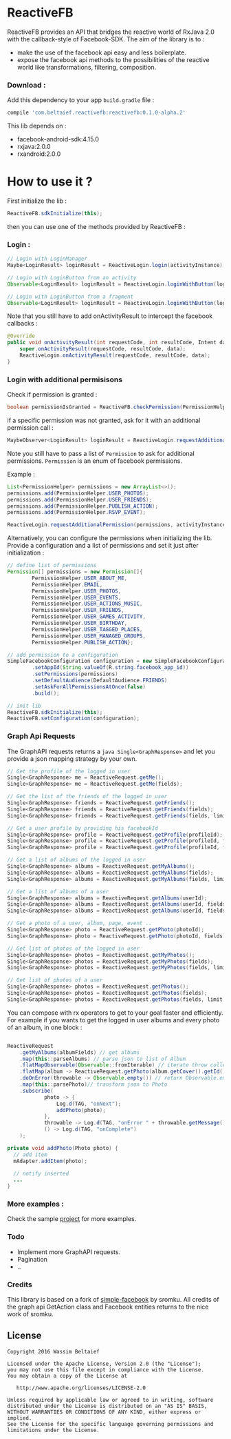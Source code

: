 ReactiveFB
=================

ReactiveFB provides an API that bridges the reactive world of RxJava 2.0 with the callback-style of Facebook-SDK.
The aim of the library is to :

- make the use of the facebook api easy and less boilerplate.
- expose the facebook api methods to the possibilities of the reactive world like transformations, filtering, composition.

### Download :

Add this dependency to your app ```build.gradle``` file :

```groovy
compile 'com.beltaief.reactivefb:reactivefb:0.1.0-alpha.2'
```

This lib depends on :
- facebook-android-sdk:4.15.0
- rxjava:2.0.0
- rxandroid:2.0.0


How to use it ?
===============

First initialize the lib :

```java
ReactiveFB.sdkInitialize(this);
```

then you can use one of the methods provided by ReactiveFB :


### Login :

```java
// Login with LoginManager
Maybe<LoginResult> loginResult = ReactiveLogin.login(activityInstance);

// Login with LoginButton from an activity
Observable<LoginResult> loginResult = ReactiveLogin.loginWithButton(loginButtonInstance);

// Login with LoginButton from a fragment
Observable<LoginResult> loginResult = ReactiveLogin.loginWithButton(loginButtonInstance, fragmentInstance);
```

Note that you still have to add onActivityResult to intercept the facebook callbacks :

```java
@Override
public void onActivityResult(int requestCode, int resultCode, Intent data) {
    super.onActivityResult(requestCode, resultCode, data);
    ReactiveLogin.onActivityResult(requestCode, resultCode, data);
}
```


### Login with additional permisisons

Check if permission is granted :

```java
boolean permissionIsGranted = ReactiveFB.checkPermission(PermissionHelper.USER_PHOTOS);
```

if a specific permission was not granted, ask for it with an additional permission call :

```java
MaybeObserver<LoginResult> loginResult = ReactiveLogin.requestAdditionalPermission(permissions, activityInstance);
```

Note you still have to pass a list of ```Permission``` to ask for additional permissions.
```Permission``` is an enum of facebook permissions.

Example :

```java
List<PermissionHelper> permissions = new ArrayList<>();
permissions.add(PermissionHelper.USER_PHOTOS);
permissions.add(PermissionHelper.USER_FRIENDS);
permissions.add(PermissionHelper.PUBLISH_ACTION);
permissions.add(PermissionHelper.RSVP_EVENT);

ReactiveLogin.requestAdditionalPermission(permissions, activityInstance).subscribe(...)
```

Alternatively, you can configure the permissions when initializing the lib. Provide a configuration and a list of permissions and set it just after initialization :

```java
// define list of permissions
Permission[] permissions = new Permission[]{
        PermissionHelper.USER_ABOUT_ME,
        PermissionHelper.EMAIL,
        PermissionHelper.USER_PHOTOS,
        PermissionHelper.USER_EVENTS,
        PermissionHelper.USER_ACTIONS_MUSIC,
        PermissionHelper.USER_FRIENDS,
        PermissionHelper.USER_GAMES_ACTIVITY,
        PermissionHelper.USER_BIRTHDAY,
        PermissionHelper.USER_TAGGED_PLACES,
        PermissionHelper.USER_MANAGED_GROUPS,
        PermissionHelper.PUBLISH_ACTION};

// add permission to a configuration
SimpleFacebookConfiguration configuration = new SimpleFacebookConfiguration.Builder()
        .setAppId(String.valueOf(R.string.facebook_app_id))
        .setPermissions(permissions)
        .setDefaultAudience(DefaultAudience.FRIENDS)
        .setAskForAllPermissionsAtOnce(false)
        .build();

// init lib
ReactiveFB.sdkInitialize(this);
ReactiveFB.setConfiguration(configuration);
```

### Graph Api Requests

The GraphAPI requests returns a ```java Single<GraphResponse>``` and let you provide a json mapping strategy by your own.

```java
// Get the profile of the logged in user
Single<GraphResponse> me = ReactiveRequest.getMe();
Single<GraphResponse> me = ReactiveRequest.getMe(fields);

// Get the list of the friends of the logged in user
Single<GraphResponse> friends = ReactiveRequest.getFriends();
Single<GraphResponse> friends = ReactiveRequest.getFriends(fields);
Single<GraphResponse> friends = ReactiveRequest.getFriends(fields, limit);

// Get a user profile by providing his facebookId
Single<GraphResponse> profile = ReactiveRequest.getProfile(profileId);
Single<GraphResponse> profile = ReactiveRequest.getProfile(profileId, fields);
Single<GraphResponse> profile = ReactiveRequest.getProfile(profileId, fields, limits);

// Get a list of albums of the logged in user
Single<GraphResponse> albums = ReactiveRequest.getMyAlbums();
Single<GraphResponse> albums = ReactiveRequest.getMyAlbums(fields);
Single<GraphResponse> albums = ReactiveRequest.getMyAlbums(fields, limit);

// Get a list of albums of a user
Single<GraphResponse> albums = ReactiveRequest.getAlbums(userId);
Single<GraphResponse> albums = ReactiveRequest.getAlbums(userId, fields);
Single<GraphResponse> albums = ReactiveRequest.getAlbums(userId, fields, limit);

// Get a photo of a user, album, page, event ..
Single<GraphResponse> photo = ReactiveRequest.getPhoto(photoId);
Single<GraphResponse> photo = ReactiveRequest.getPhoto(photoId, fields);

// Get list of photos of the logged in user
Single<GraphResponse> photos = ReactiveRequest.getMyPhotos();
Single<GraphResponse> photos = ReactiveRequest.getMyPhotos(fields);
Single<GraphResponse> photos = ReactiveRequest.getMyPhotos(fields, limit);

// Get list of photos of a user
Single<GraphResponse> photos = ReactiveRequest.getPhotos();
Single<GraphResponse> photos = ReactiveRequest.getPhotos(fields);
Single<GraphResponse> photos = ReactiveRequest.getPhotos(fields, limit);

```

You can compose with rx operators to get to your goal faster and efficiently.
For example if you wants to get the logged in user albums and every photo of an album, in one block :

```java

ReactiveRequest
    .getMyAlbums(albumFields) // get albums
    .map(this::parseAlbums) // parse json to list of Album
    .flatMapObservable(Observable::fromIterable) // iterate throw collection
    .flatMap(album -> ReactiveRequest.getPhoto(album.getCover().getId(), photoFields).toObservable()) // get one alb. photo
    .doOnError(throwable -> Observable.empty()) // return Observable.empty if error occured
    .map(this::parsePhoto)// transform json to Photo
    .subscribe(
            photo -> {
                Log.d(TAG, "onNext");
                addPhoto(photo);
            },
            throwable -> Log.d(TAG, "onError " + throwable.getMessage()),
            () -> Log.d(TAG, "onComplete")
    );

private void addPhoto(Photo photo) {
  // add item
  mAdapter.addItem(photo);

  // notify inserted
  ...
}

```

### More examples :

Check the sample [project](https://github.com/WassimBenltaief/ReactiveFB/tree/master/reactivefacebook) for more examples.

### Todo
- Implement more GraphAPI requests.
- Pagination
- ..

### Credits
This library is based on a fork of [simple-facebook](https://github.com/sromku/android-simple-facebook) by sromku.
All credits of the graph api GetAction class and Facebook entities returns to the nice work of sromku.

## License

    Copyright 2016 Wassim Beltaief

    Licensed under the Apache License, Version 2.0 (the "License");
    you may not use this file except in compliance with the License.
    You may obtain a copy of the License at

       http://www.apache.org/licenses/LICENSE-2.0

    Unless required by applicable law or agreed to in writing, software
    distributed under the License is distributed on an "AS IS" BASIS,
    WITHOUT WARRANTIES OR CONDITIONS OF ANY KIND, either express or implied.
    See the License for the specific language governing permissions and
    limitations under the License.
